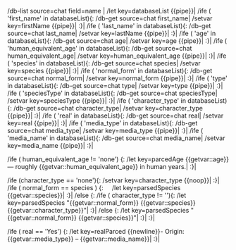 /db-list source=chat field=name |
/let key=databaseList {{pipe}}|
/ife ( 'first_name' in databaseList){:
	/db-get source=chat first_name| /setvar key=firstName {{pipe}}|
:}|
/ife ( 'last_name' in databaseList){:
	/db-get source=chat last_name| /setvar key=lastName {{pipe}}|
:}|
/ife ( 'age' in databaseList){:
	/db-get source=chat age| /setvar key=age {{pipe}}|
:}|
/ife ( 'human_equivalent_age' in databaseList){:
	/db-get source=chat human_equivalent_age| /setvar key=human_equivalent_age {{pipe}}|
:}|
/ife ( 'species' in databaseList){:
	/db-get source=chat species| /setvar key=species {{pipe}}|
:}|
/ife ( 'normal_form' in databaseList){:
	/db-get source=chat normal_form| /setvar key=normal_form {{pipe}}|
:}|
/ife ( 'type' in databaseList){:
	/db-get source=chat type| /setvar key=type {{pipe}}|
:}|
/ife ( 'speciesType' in databaseList){:
	/db-get source=chat speciesType| /setvar key=speciesType {{pipe}}|
:}|
/ife ( 'character_type' in databaseList){:
	/db-get source=chat character_type| /setvar key=character_type {{pipe}}|
:}|
/ife ( 'real' in databaseList){:
	/db-get source=chat real| /setvar key=real {{pipe}}|
:}|
/ife ( 'media_type' in databaseList){:
	/db-get source=chat media_type| /setvar key=media_type {{pipe}}|
:}|
/ife ( 'media_name' in databaseList){:
	/db-get source=chat media_name| /setvar key=media_name {{pipe}}|
:}|


/ife ( human_equivalent_age != 'none') {:
	/let key=parcedAge {{getvar::age}} — roughly {{getvar::human_equivalent_age}} in human years.|
:}|

/ife (character_type == 'none'){:
	/setvar key=character_type {{noop}}|
:}|
/ife ( normal_form == species ) {:
    /let key=parsedSpecies {{getvar::species}}|
:}|
/else {:
	/ife ( character_type != ''){:
		/let key=parsedSpecies "{{getvar::normal_form}} {{getvar::species}} {{getvar::character_type}}"|
	:}|
	/else {:
		/let key=parsedSpecies "{{getvar::normal_form}} {{getvar::species}}"|
	:}|
:}|

/ife ( real == 'Yes') {:
	/let key=realParced {{newline}}- Origin: {{getvar::media_type}} – {{getvar::media_name}}|
:}|